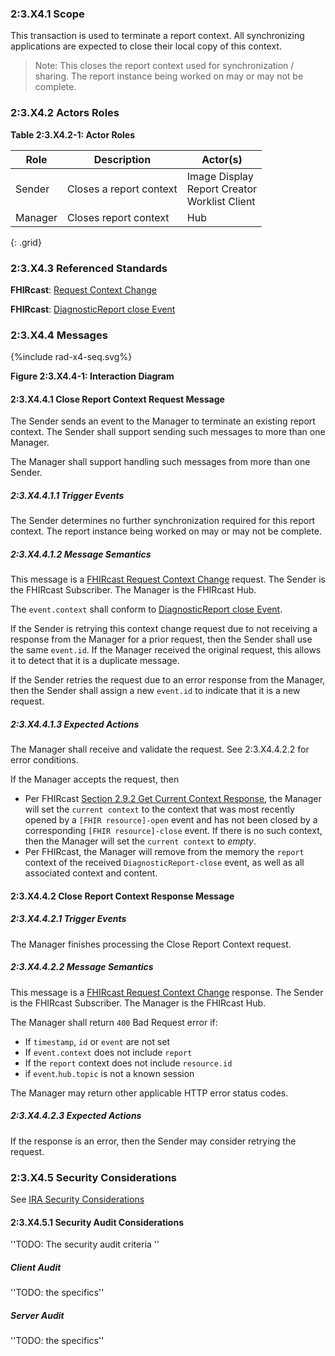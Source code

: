 ### 2:3.X4.1 Scope

This transaction is used to terminate a report context. All synchronizing applications are expected to close their local copy of this context.

> Note: This closes the report context used for synchronization / sharing. The report instance being worked on may or may not be complete.

### 2:3.X4.2 Actors Roles

**Table 2:3.X4.2-1: Actor Roles**

| Role | Description | Actor(s) |
|------|-------------|----------|
| Sender | Closes a report context | Image Display<br>Report Creator<br>Worklist Client |
| Manager | Closes report context | Hub |
{: .grid}

### 2:3.X4.3 Referenced Standards

**FHIRcast**: [Request Context Change](https://build.fhir.org/ig/HL7/fhircast-docs/2-6-RequestContextChange.html#request-context-change)

**FHIRcast**: [DiagnosticReport close Event](https://build.fhir.org/ig/HL7/fhircast-docs/3-6-2-diagnosticreport-close.html)

### 2:3.X4.4 Messages

<div>
{%include rad-x4-seq.svg%}
</div>

<div style="clear: left"/>

**Figure 2:3.X4.4-1: Interaction Diagram**

#### 2:3.X4.4.1 Close Report Context Request Message
The Sender sends an event to the Manager to terminate an existing report context. The Sender shall support sending such messages to more than one Manager.

The Manager shall support handling such messages from more than one Sender. 

##### 2:3.X4.4.1.1 Trigger Events

The Sender determines no further synchronization required for this report context. The report instance being worked on may or may not be complete.

##### 2:3.X4.4.1.2 Message Semantics

This message is a [FHIRcast Request Context Change](https://build.fhir.org/ig/HL7/fhircast-docs/2-6-RequestContextChange.html#request-context-change-body) request. The Sender is the FHIRcast Subscriber. The Manager is the FHIRcast Hub.

The `event.context` shall conform to [DiagnosticReport close Event](https://build.fhir.org/ig/HL7/fhircast-docs/3-6-2-diagnosticreport-close.html).

If the Sender is retrying this context change request due to not receiving a response from the Manager for a prior request, then the Sender shall use the same `event.id`. If the Manager received the original request, this allows it to detect that it is a duplicate message.

If the Sender retries the request due to an error response from the Manager, then the Sender shall assign a new `event.id` to indicate that it is a new request.

##### 2:3.X4.4.1.3 Expected Actions

The Manager shall receive and validate the request. See 2:3.X4.4.2.2 for error conditions.

If the Manager accepts the request, then
- Per FHIRcast [Section 2.9.2 Get Current Context Response](https://build.fhir.org/ig/HL7/fhircast-docs/2-9-GetCurrentContext.html#get-current-context-response), the Manager will set the `current context` to the context that was most recently opened by a `[FHIR resource]-open` event and has not been closed by a corresponding `[FHIR resource]-close` event. If there is no such context, then the Manager will set the `current context` to *empty*.
- Per FHIRcast, the Manager will remove from the memory the `report` context of the received `DiagnosticReport-close` event, as well as all associated context and content.

#### 2:3.X4.4.2 Close Report Context Response Message

##### 2:3.X4.4.2.1 Trigger Events

The Manager finishes processing the Close Report Context request.

##### 2:3.X4.4.2.2 Message Semantics

This message is a [FHIRcast Request Context Change](https://build.fhir.org/ig/HL7/fhircast-docs/2-6-RequestContextChange.html#request-context-change-body) response. The Sender is the FHIRcast Subscriber. The Manager is the FHIRcast Hub.

The Manager shall return `400` Bad Request error if:
* If `timestamp`, `id` or `event` are not set
* If `event.context` does not include `report`
* If the `report` context does not include `resource.id`
* if `event`.`hub.topic` is not a known session

The Manager may return other applicable HTTP error status codes.

##### 2:3.X4.4.2.3 Expected Actions

If the response is an error, then the Sender may consider retrying the request.

### 2:3.X4.5 Security Considerations

See [IRA Security Considerations](volume-1.html#1xx5-ira-security-considerations)

#### 2:3.X4.5.1 Security Audit Considerations

''TODO: The security audit criteria ''

##### Client Audit 

''TODO: the specifics''

##### Server Audit 

''TODO: the specifics''
